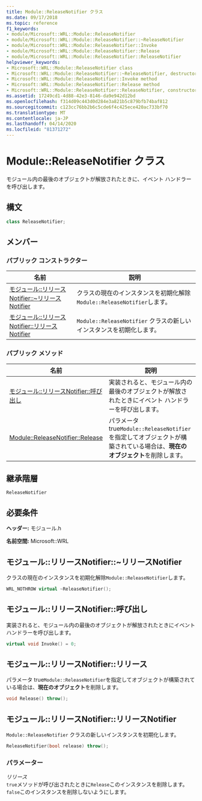 ```yaml
---
title: Module::ReleaseNotifier クラス
ms.date: 09/17/2018
ms.topic: reference
f1_keywords:
- module/Microsoft::WRL::Module::ReleaseNotifier
- module/Microsoft::WRL::Module::ReleaseNotifier::~ReleaseNotifier
- module/Microsoft::WRL::Module::ReleaseNotifier::Invoke
- module/Microsoft::WRL::Module::ReleaseNotifier::Release
- module/Microsoft::WRL::Module::ReleaseNotifier::ReleaseNotifier
helpviewer_keywords:
- Microsoft::WRL::Module::ReleaseNotifier class
- Microsoft::WRL::Module::ReleaseNotifier::~ReleaseNotifier, destructor
- Microsoft::WRL::Module::ReleaseNotifier::Invoke method
- Microsoft::WRL::Module::ReleaseNotifier::Release method
- Microsoft::WRL::Module::ReleaseNotifier::ReleaseNotifier, constructor
ms.assetid: 17249cd1-4d88-42e3-8146-da9e942d12bd
ms.openlocfilehash: f314d09c443d0d284e3a821b5c879bfb74baf812
ms.sourcegitcommit: c123cc76bb2b6c5cde6f4c425ece420ac733bf70
ms.translationtype: MT
ms.contentlocale: ja-JP
ms.lasthandoff: 04/14/2020
ms.locfileid: "81371272"
---
```

# <a name="modulereleasenotifier-class"></a>Module::ReleaseNotifier クラス

モジュール内の最後のオブジェクトが解放されたときに、イベント ハンドラーを呼び出します。

## <a name="syntax"></a>構文

```cpp
class ReleaseNotifier;
```

## <a name="members"></a>メンバー

### <a name="public-constructors"></a>パブリック コンストラクター

名前                                                                                | 説明
----------------------------------------------------------------------------------- | --------------------------------------------------------------------------
[モジュール::リリースNotifier::~リリースNotifier](#releasenotifier-tilde-releasenotifier) | クラスの現在のインスタンスを初期化解除`Module::ReleaseNotifier`します。
[モジュール::リリースNotifier::リリースNotifier](#releasenotifier-releasenotifier)        | `Module::ReleaseNotifier` クラスの新しいインスタンスを初期化します。

### <a name="public-methods"></a>パブリック メソッド

名前                                                         | 説明
------------------------------------------------------------ | --------------------------------------------------------------------------------------------------------------
[モジュール::リリースNotifier::呼び出し](#releasenotifier-invoke)   | 実装されると、モジュール内の最後のオブジェクトが解放されたときにイベント ハンドラーを呼び出します。
[Module::ReleaseNotifier::Release](#releasenotifier-release) | パラメータ true`Module::ReleaseNotifier`を指定してオブジェクトが構築されている場合は、**現在のオブジェクト**を削除します。

## <a name="inheritance-hierarchy"></a>継承階層

`ReleaseNotifier`

## <a name="requirements"></a>必要条件

**ヘッダー:** モジュール.h

**名前空間:** Microsoft::WRL

## <a name="modulereleasenotifierreleasenotifier"></a><a name="releasenotifier-tilde-releasenotifier"></a>モジュール::リリースNotifier::~リリースNotifier

クラスの現在のインスタンスを初期化解除`Module::ReleaseNotifier`します。

```cpp
WRL_NOTHROW virtual ~ReleaseNotifier();
```

## <a name="modulereleasenotifierinvoke"></a><a name="releasenotifier-invoke"></a>モジュール::リリースNotifier::呼び出し

実装されると、モジュール内の最後のオブジェクトが解放されたときにイベント ハンドラーを呼び出します。

```cpp
virtual void Invoke() = 0;
```

## <a name="modulereleasenotifierrelease"></a><a name="releasenotifier-release"></a>モジュール::リリースNotifier::リリース

パラメータ true`Module::ReleaseNotifier`を指定してオブジェクトが構築されている場合は、**現在のオブジェクト**を削除します。

```cpp
void Release() throw();
```

## <a name="modulereleasenotifierreleasenotifier"></a><a name="releasenotifier-releasenotifier"></a>モジュール::リリースNotifier::リリースNotifier

`Module::ReleaseNotifier` クラスの新しいインスタンスを初期化します。

```cpp
ReleaseNotifier(bool release) throw();
```

### <a name="parameters"></a>パラメーター

*リリース*<br/>
`true`メソッドが呼び出されたときに`Release`このインスタンスを削除します。`false`このインスタンスを削除しないようにします。
